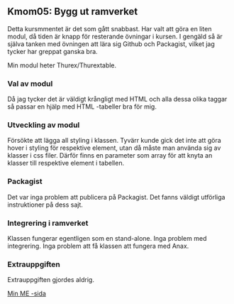  
Kmom05: Bygg ut ramverket
------------------------------------

Detta kursmmentet är det som gått snabbast. Har valt att göra en liten modul, då tiden är knapp för resterande övningar i kursen. I gengäld så är själva tanken med övningen att lära sig Github och Packagist, vilket jag tycker har greppat ganska bra.

Min modul heter Thurex/Thurextable.

### Val av modul

Då jag tycker det är väldigt krångligt med HTML och alla dessa olika taggar så passar en hjälp med HTML -tabeller bra för mig. 

### Utveckling av modul

Försökte att lägga all styling i klassen. Tyvärr kunde gick det inte att göra hover i styling för respektive element, utan då måste man använda sig av klasser i css filer. Därför finns en parameter som array för att knyta an klasser till respektive element i tabellen. 

### Packagist

Det var inga problem att publicera på Packagist. Det fanns väldigt utförliga instruktioner på dess sajt.

### Integrering i ramverket

Klassen fungerar egentligen som en stand-alone. Inga problem med integrering. Inga problem att få klassen att fungera med Anax.

### Extrauppgiften

Extrauppgiften gjordes aldrig.


[Min ME -sida](http://www.student.bth.se/~totu13/phpmvc/Anax-MVC/webroot/kmom05/)